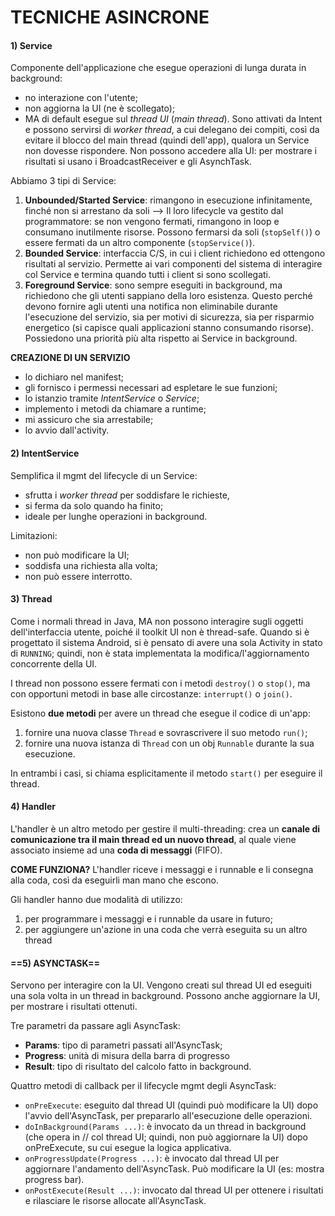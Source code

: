 # TECNICHE ASINCRONE

#### 1) Service

Componente dell'applicazione che esegue operazioni di lunga durata in background:
- no interazione con l'utente;
- non aggiorna la UI (ne è scollegato);
- MA di default esegue sul *thread UI* (*main thread*).
Sono attivati da Intent e possono servirsi di *worker thread*, a cui delegano dei compiti, così da evitare il blocco del main thread (quindi dell'app), qualora un Service non dovesse rispondere.
Non possono accedere alla UI: per mostrare i risultati si usano i BroadcastReceiver e gli AsynchTask.

Abbiamo 3 tipi di Service:
1) **Unbounded/Started Service**: rimangono in esecuzione infinitamente, finché non si arrestano da soli --> Il loro lifecycle va gestito dal programmatore: se non vengono fermati, rimangono in loop e consumano inutilmente risorse. Possono fermarsi da soli (`stopSelf()`) o essere fermati da un altro componente (`stopService()`).
2) **Bounded Service**: interfaccia C/S, in cui i client richiedono ed ottengono risultati al servizio. Permette ai vari componenti del sistema di interagire col Service e termina quando tutti i client si sono scollegati.
3) **Foreground Service**: sono sempre eseguiti in background, ma richiedono che gli utenti sappiano della loro esistenza. Questo perché devono fornire agli utenti una notifica non eliminabile durante l'esecuzione del servizio, sia per motivi di sicurezza, sia per risparmio energetico (si capisce quali applicazioni stanno consumando risorse). Possiedono una priorità più alta rispetto ai Service in background.

**CREAZIONE DI UN SERVIZIO**
- lo dichiaro nel manifest;
- gli fornisco i permessi necessari ad espletare le sue funzioni;
- lo istanzio tramite *IntentService* o *Service*;
- implemento i metodi da chiamare a runtime;
- mi assicuro che sia arrestabile;
- lo avvio dall'activity.

#### 2) IntentService

Semplifica il mgmt del lifecycle di un Service:
- sfrutta i *worker thread* per soddisfare le richieste,
- si ferma da solo quando ha finito;
- ideale per lunghe operazioni in background.

Limitazioni:
- non può modificare la UI;
- soddisfa una richiesta alla volta;
- non può essere interrotto.

#### 3) Thread

Come i normali thread in Java, MA non possono interagire sugli oggetti dell'interfaccia utente, poiché il toolkit UI non è thread-safe. Quando si è progettato il sistema Android, si è pensato di avere una sola Activity in stato di `RUNNING`; quindi, non è stata implementata la modifica/l'aggiornamento concorrente della UI.

I thread non possono essere fermati con i metodi `destroy()` o `stop()`, ma con opportuni metodi in base alle circostanze: `interrupt()` o `join()`.

Esistono **due metodi** per avere un thread che esegue il codice di un'app:
1) fornire una nuova classe `Thread` e sovrascrivere il suo metodo `run()`;
2) fornire una nuova istanza di `Thread` con un obj `Runnable` durante la sua esecuzione.

In entrambi i casi, si chiama esplicitamente il metodo `start()` per eseguire il thread.

#### 4) Handler

 L'handler è un altro metodo per gestire il multi-threading: crea un **canale di comunicazione tra il main thread ed un nuovo thread**, al quale viene associato insieme ad una **coda di messaggi** (FIFO). 

**COME FUNZIONA?** L'handler riceve i messaggi e i runnable  e li consegna alla coda, così da eseguirli man mano che escono.

Gli handler hanno due modalità di utilizzo:
1) per programmare i messaggi e i runnable da usare in futuro;
2) per aggiungere un'azione in una coda che verrà eseguita su un altro thread

#### ==5) ASYNCTASK==

Servono per interagire con la UI. Vengono creati sul thread UI ed eseguiti una sola volta in un thread in background. Possono anche aggiornare la UI, per mostrare i risultati ottenuti.

Tre parametri da passare agli AsyncTask:
- **Params**: tipo di parametri passati all'AsyncTask;
- **Progress**: unità di misura della barra di progresso
- **Result**: tipo di risultato del calcolo fatto in background.

Quattro metodi di callback per il lifecycle mgmt degli AsyncTask:
-  `onPreExecute`: eseguito dal thread UI (quindi può modificare la UI) dopo l'avvio dell'AsyncTask, per prepararlo all'esecuzione delle operazioni. 
- `doInBackground(Params ...)`: è invocato da un thread in background (che opera in // col thread UI; quindi, non può aggiornare la UI) dopo onPreExecute, su cui esegue la logica applicativa.
- `onProgressUpdate(Progress ...)`: è invocato dal thread UI per aggiornare l'andamento dell'AsyncTask. Può modificare la UI (es: mostra progress bar).
- `onPostExecute(Result ...)`: invocato dal thread UI per ottenere i risultati e rilasciare le risorse allocate all'AsyncTask.